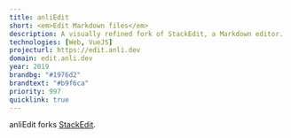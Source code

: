 ```yaml
---
title: anliEdit
short: <em>Edit Markdown files</em>
description: A visually refined fork of StackEdit, a Markdown editor.
technologies: [Web, VueJS]
projecturl: https://edit.anli.dev
domain: edit.anli.dev
year: 2019
brandbg: "#1976d2"
brandtext: "#b9f6ca"
priority: 997
quicklink: true
---
```


anliEdit forks [StackEdit](https://stackedit.io).
